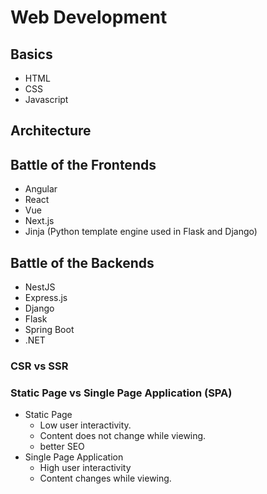 # Web Development

## Basics

- HTML
- CSS
- Javascript

## Architecture

## Battle of the Frontends

- Angular
- React
- Vue
- Next.js
- Jinja (Python template engine used in Flask and Django)

## Battle of the Backends

- NestJS
- Express.js
- Django
- Flask
- Spring Boot
- .NET

### CSR vs SSR

### Static Page vs Single Page Application (SPA)

- Static Page
  - Low user interactivity.
  - Content does not change while viewing.
  - better SEO
- Single Page Application
  - High user interactivity
  - Content changes while viewing.
